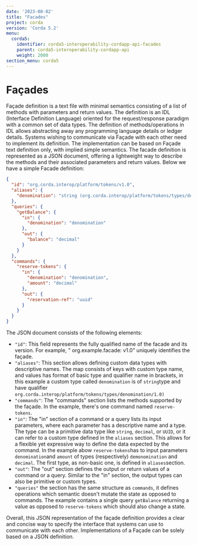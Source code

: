 ```yaml
---
date: '2023-08-02'
title: "Facades"
project: corda
version: 'Corda 5.2'
menu:
  corda5:
    identifier: corda5-interoperability-cordapp-api-facades
    parent: corda5-interoperability-cordapp-api
    weight: 2000
section_menu: corda5
---
```


# Façades

Façade definition is a text file with minimal semantics consisting of a list of methods with parameters and return
values. The definition is an IDL (Interface Definition Language) oriented for the request/response paradigm with a
common set of data types. The definition of methods/operations in IDL allows abstracting away any programming language
details or ledger details.
Systems wishing to communicate via Façade with each other need to implement its definition. The implementation can be
based on Façade text definition only, with implied simple semantics.
The facade definition is represented as a JSON document, offering a lightweight way to describe the methods
and their associated parameters and return values. Below we have a simple Facade definition:

```json
{
  "id": "org.corda.interop/platform/tokens/v1.0",
  "aliases": {
    "denomination": "string (org.corda.interop/platform/tokens/types/denomination/1.0)"
  },
  "queries": {
    "getBalance": {
      "in": {
        "denomination": "denomination"
      },
      "out": {
        "balance": "decimal"
      }
    }
  },
  "commands": {
    "reserve-tokens": {
      "in": {
        "denomination": "denomination",
        "amount": "decimal"
      },
      "out": {
        "reservation-ref": "uuid"
      }
    }
  }
}
```

The JSON document consists of the following elements:

- `"id"`: This field represents the fully qualified name of the facade and its version. For example, "
  org.example.facade:
  v1.0" uniquely identifies the façade.
- `"aliases"`: This section allows defining custom data types with descriptive names. The map consists of keys with
  custom
  type name, and values has format of basic type and qualifier name in brackets, in this example a custom type called
  `denomination` is of `string`type and have qualifier `org.corda.interop/platform/tokens/types/denomination/1.0)`
- `"commands"`: The "commands" section lists the methods supported by the façade. In the example,
  there's one command named `reserve-tokens`.
- `"in"`: The "in" section of a command or a query lists its input parameters, where each parameter has a descriptive
  name and a type. The type can be a primitive data type like `string`, `decimal`, or `UUID`, or it can refer to a custom
  type defined in the `aliases` section. This allows for a flexible yet expressive way to define the data expected by the
  command. In the example abow `reserve-tokens`has to input parameters `denomination`and `amount` of types (respectively)
  `demonomination` and `decimal`. The first type, as non-basic one, is defined in `aliases`section.
- `"out"`: The "out" section defines the output or return values of a command or a query. Similar to the "in" section,
  the output types can also be primitive or custom types.
- `"queries"` the section has the same structure as `commands`, it defines operations which semantic doesn't mutate
  the state as opposed to commands. The example contains a single query `getBalance` returning a value as opposed to
  `reserve-tokens` which should also change a state.

Overall, this JSON representation of the façade definition provides a clear and concise way to specify the interface
that systems can use to communicate with each other.
Implementations of a Façade can be solely based on a JSON definition.
